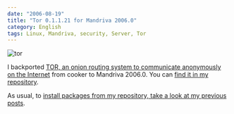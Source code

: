 ```yaml
---
date: "2006-08-19"
title: "Tor 0.1.1.21 for Mandriva 2006.0"
category: English
tags: Linux, Mandriva, security, Server, Tor
---
```


![tor]({attach}tor.png)

I backported [TOR, an onion routing system to communicate anonymously on the Internet](https://tor.eff.org) from cooker to Mandriva 2006.0. You can [find it in my repository](https://github.com/kdeldycke/mandriva-specs).

As usual, to [install packages from my repository, take a look at my previous posts]({filename}/2006/new-repository-for-mandriva-2006.md).
